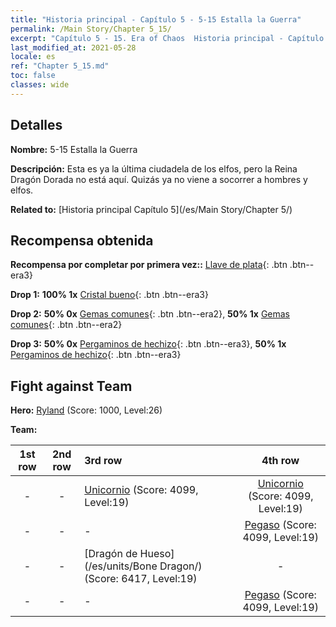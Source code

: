 ```yaml
---
title: "Historia principal - Capítulo 5 - 5-15 Estalla la Guerra"
permalink: /Main Story/Chapter 5_15/
excerpt: "Capítulo 5 - 15. Era of Chaos  Historia principal - Capítulo 5_15. 5-15 Estalla la Guerra"
last_modified_at: 2021-05-28
locale: es
ref: "Chapter 5_15.md"
toc: false
classes: wide
---
```


## Detalles

 **Nombre:** 5-15 Estalla la Guerra

 **Descripción:** Esta es ya la última ciudadela de los elfos, pero la Reina Dragón Dorada no está aquí. Quizás ya no viene a socorrer a hombres y elfos.

 **Related to:** [Historia principal Capítulo 5](/es/Main Story/Chapter 5/)

## Recompensa obtenida

 **Recompensa por completar por primera vez::** [Llave de plata](/ItemsES/con_693/){: .btn .btn--era3}

 **Drop 1:** **100% 1x** [Cristal bueno](/ItemsES/mat_17/){: .btn .btn--era3}

 **Drop 2:** **50% 0x** [Gemas comunes](/ItemsES/mat_10/){: .btn .btn--era2}, **50% 1x** [Gemas comunes](/ItemsES/mat_10/){: .btn .btn--era2}

 **Drop 3:** **50% 0x** [Pergaminos de hechizo](/ItemsES/con_694/){: .btn .btn--era3}, **50% 1x** [Pergaminos de hechizo](/ItemsES/con_694/){: .btn .btn--era3}


## Fight against Team
 **Hero:** [Ryland](/es/heroes/Ryland/) (Score: 1000, Level:26)

 **Team:**


  | 1st row | 2nd row | 3rd row | 4th row |
  |:----:|:----:|:----|:----:|
  | - | - | [Unicornio](/es/units/Unicorn/) (Score: 4099, Level:19)  | [Unicornio](/es/units/Unicorn/) (Score: 4099, Level:19)  |
  | - | - | - | [Pegaso](/es/units/Pegasus/) (Score: 4099, Level:19)  |
  | - | - | [Dragón de Hueso](/es/units/Bone Dragon/) (Score: 6417, Level:19)  | - |
  | - | - | - | [Pegaso](/es/units/Pegasus/) (Score: 4099, Level:19)  |


